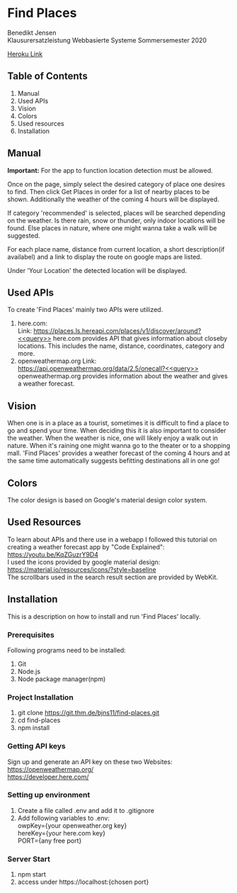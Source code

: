 # Find Places

Benedikt Jensen<br>
Klausurersatzleistung Webbasierte Systeme Sommersemester 2020<br>

[Heroku Link](https://http://my-single-page-app-123.herokuapp.com/)

## Table of Contents
<ol>
    <li>Manual</li>
	<li>Used APIs</li>
	<li>Vision</li>
    <li>Colors</li>
    <li>Used resources</li>
	<li>Installation</li>
</ol>

## Manual
**Important:** For the app to function location detection must be allowed.

Once on the page, simply select the desired category of place one desires to find.
Then click Get Places in order for a list of nearby places to be shown. Additionally
the weather of the coming 4 hours will be displayed.

If category 'recommended' is selected, places will be searched depending on the weather.
Is there rain, snow or thunder, only indoor locations will be found. Else places in nature,
where one might wanna take a walk will be suggested.

For each place name, distance from current location, a short description(if availabel) and a
link to display the route on google maps are listed.

Under 'Your Location' the detected location will be displayed.

## Used APIs
To create 'Find Places' mainly two APIs were utilized.

1. here.com:<br>
   Link: https://places.ls.hereapi.com/places/v1/discover/around?<<query>>
   here.com provides API that gives information about closeby locations. This includes the name,
   distance, coordinates, category and more.
2. openweathermap.org
   Link: https://api.openweathermap.org/data/2.5/onecall?<<query>>
   openweathermap.org provides information about the weather and gives a weather forecast.
   
## Vision
When one is in a place as a tourist, sometimes it is difficult to find a place to go and spend your time.
When deciding this it is also important to consider the weather. When the weather is nice, one will likely
enjoy a walk out in nature. When it's raining one might wanna go to the theater or to a shopping mall.
'Find Places' provides a weather forecast of the coming 4 hours and at the same time automatically suggests
befitting destinations all in one go!

## Colors
The color design is based on Google's material design color system.

## Used Resources
To learn about APIs and there use in a webapp I followed this tutorial on creating a weather forecast app by "Code Explained":
https://youtu.be/KqZGuzrY9D4 <br>
I used the icons provided by google material design: https://material.io/resources/icons/?style=baseline <br>
The scrollbars used in the search result section are provided by WebKit.

## Installation
This is a description on how to install and run 'Find Places' locally.
### Prerequisites
Following programs need to be installed:
1. Git
2. Node.js
3. Node package manager(npm)
### Project Installation
1. git clone https://git.thm.de/bjns11/find-places.git
2. cd find-places
3. npm install
### Getting API keys
Sign up and generate an API key on these two Websites: <br>
https://openweathermap.org/ <br>
https://developer.here.com/
### Setting up environment
1. Create a file called .env and add it to .gitignore
2. Add following variables to .env: <br>
    owpKey={your openweather.org key} <br>
    hereKey={your here.com key} <br>
    PORT={any free port}
### Server Start
1. npm start
2. access under https://localhost:{chosen port}

